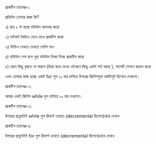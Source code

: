 প্রাকটিস চ্যালেঞ্জ-১

প্রতিদিন তোমার কাজ কি? 

১) রাত ৮ টা বাজে মডিউল আনলক করো  

২) ফটাফট ভিডিও দেখে দেখে প্রাকটিস করো

৩) ভিডিও দেখতে দেখতে নোটস নাও 

৪) মডিউল শেষ হলে পুরা মডিউল নিজে নিজে প্রাকটিস করো 

৫) কোন কিছু বুঝতে না পারলে (চিন্তা করে দেখো এইখানে কিন্তু একটা শর্ত আছে ), সাপোর্ট সেশনে জয়েন করো 

এখন তোমার কাজ হচ্ছে একটা for লুপ ১০ বার চালিয়ে উপরের জিনিসগুলা আউটপুট হিসেবে দেখানো। 



প্রাকটিস চ্যালেঞ্জ-২: 

আবার একই জিনিস while লুপ চালিয়ে ১০ বার দেখানো। 





প্রাকটিস চ্যালেঞ্জ-৩: 

উপরের প্রব্লেমটাই while লুপ রিভার্স ওয়েতে (decremental হিসেবে)করে দেখাও 



প্রাকটিস চ্যালেঞ্জ-৪: 

উপরের প্রব্লেমটাই for লুপ রিভার্স ওয়েতে (decremental হিসেবে)করে দেখাও 
